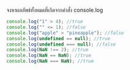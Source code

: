 จงหาผลลัพธ์ทั้งหมดที่เกิดจากคำสั่ง console.log

```js
console.log("1" > 4); //true
console.log("" <= 1); //false
console.log("apple" > "pineapple"); //false
console.log(undefined == null); //true
console.log(undefined === null); //false
console.log(NaN !== 2); //true
console.log(NaN == NaN); //true
console.log(NaN === NaN); //true
```

